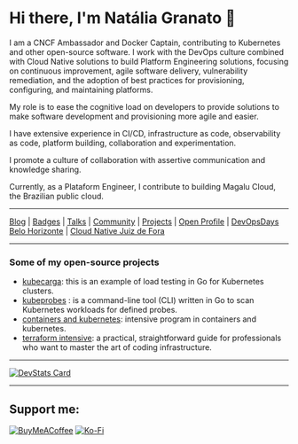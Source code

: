 # Hi there, I'm Natália Granato 👋

I am a CNCF Ambassador and Docker Captain, contributing to Kubernetes and other open-source software. I work with the DevOps culture combined with Cloud Native solutions to build Platform Engineering solutions, focusing on continuous improvement, agile software delivery, vulnerability remediation, and the adoption of best practices for provisioning, configuring, and maintaining platforms.

My role is to ease the cognitive load on developers to provide solutions to make software development and provisioning more agile and easier.

I have extensive experience in CI/CD, infrastructure as code, observability as code, platform building, collaboration and experimentation.

I promote a culture of collaboration with assertive communication and knowledge sharing.

Currently, as a Plataform Engineer, I contribute to building Magalu Cloud, the Brazilian public cloud.

---

[Blog](https://www.nataliagranato.xyz) | [Badges](https://www.credly.com/users/nataliagranato) | [Talks](https://speakerdeck.com/nataliagranato) | [Community](https://colabi.io/grupos/kubedevops) | [Projects](https://github.com/Tech-Preta) | [Open Profile](https://openprofile.dev/profile/natalia.granato) | [DevOpsDays Belo Horizonte](https://www.instagram.com/devopsdaysbhz) | [Cloud Native Juiz de Fora](https://community.cncf.io/cloud-native-juiz-de-fora/) 

---

### Some of my open-source projects

- [kubecarga](https://github.com/Tech-Preta/kubecarga): this is an example of load testing in Go for Kubernetes clusters.
- [kubeprobes](https://github.com/Tech-Preta/kubeprobes) : is a command-line tool (CLI) written in Go to scan Kubernetes workloads for defined probes.
- [containers and kubernetes](https://github.com/nataliagranato/containers-and-kubernetes): intensive program in containers and kubernetes.
- [terraform intensive](https://github.com/nataliagranato/intensive-terraform): a practical, straightforward guide for professionals who want to master the art of coding infrastructure.

---

[![DevStats Card](https://devstats.me/?username=nataliagranato)](https://github.com/nataliagranato/devstats-card)

---

<h2>Support me:</h2>

  [![BuyMeACoffee](https://img.shields.io/badge/Buy%20Me%20a%20Coffee-ffdd00?style=for-the-badge&logo=buy-me-a-coffee&logoColor=black)](https://buymeacoffee.com/nataliagranato) [![Ko-Fi](https://img.shields.io/badge/Ko--fi-F16061?style=for-the-badge&logo=ko-fi&logoColor=white)](https://ko-fi.com/nataliagranato) 
